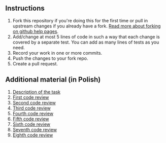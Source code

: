 ## Instructions

1. Fork this repository if you're doing this for the first time or pull in upstream changes if you already have a fork. [Read more about forking on github help pages](https://help.github.com/articles/fork-a-repo).
2. Add/change at most 5 lines of code in such a way that each change is covered by a separate test. You can add as many lines of tests as you need.
3. Record your work in one or more commits.
4. Push the changes to your fork repo.
5. Create a pull request.

## Additional material (in Polish)

1. [Description of the task](http://www.youtube.com/watch?v=91fNqaCwRmo)
2. [First code review](http://www.youtube.com/watch?v=sfOXy8_69b4)
3. [Second code review](http://www.youtube.com/watch?v=q6QzMLOO7k4)
4. [Third code review](http://www.youtube.com/watch?v=QOmCg53i9gs)
5. [Fourth code review](http://www.youtube.com/watch?v=m7CZEdbDcN8)
6. [Fifth code review](http://www.youtube.com/watch?v=7xy78b-IfTI)
7. [Sixth code review](http://www.youtube.com/watch?v=sAXKeWHTA3U)
8. [Seventh code review](http://www.youtube.com/watch?v=wEYjvHnZZXU)
9. [Eighth code review](http://www.youtube.com/watch?v=VMh-z6vPQmM)
